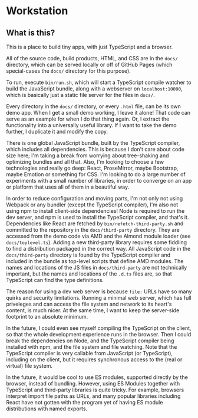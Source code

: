 # Workstation

## What is this?

This is a place to build tiny apps, with just TypeScript and a browser.

All of the source code, build products, HTML, and CSS are in the `docs/` directory, which can be served locally or off of GitHub Pages (which special-cases the `docs/` directory for this purpose).

To run, execute `bin/run.sh`, which will start a TypeScript compile watcher to build the JavaScript bundle, along with a webserver on `localhost:10000`, which is basically just a static file server for the files in `docs/`.

Every directory in the `docs/` directory, or every `.html` file, can be its own demo app.  When I get a small demo working, I leave it alone!  That code can serve as an example for when I do that thing again.  Or, I extract the functionality into a universally useful library.  If I want to take the demo further, I duplicate it and modify the copy.

There is one global JavaScript bundle, built by the TypeScript compiler, which includes all dependencies.  This is because I don't care about code size here; I'm taking a break from worrying about tree-shaking and optimizing bundles and all that.  Also, I'm looking to choose a few technologies and really go deep: React, ProseMirror, maybe Bootstrap, maybe Emotion or something for CSS.  I'm looking to do a large number of experiments with a small number of libraries, in order to converge on an app or platform that uses all of them in a beautiful way.

In order to reduce configuration and moving parts, I'm not only not using Webpack or any bundler (except the TypeScript compiler), I'm also not using npm to install client-side dependencies!  Node is required to run the dev server, and npm is used to install the TypeScript compiler, and that's it.  Dependencies like React are fetched by `bin/refetch-third-party.sh` and committed to the repository in the `docs/third-party` directory.  They are accessed from the demo code via AMD and the Almond module loader (see `docs/toplevel.ts`).  Adding a new third-party library requires some fiddling to find a distribution packaged in the correct way.  All JavaScript code in the `docs/third-party` directory is found by the TypeScript compiler and included
in the bundle as top-level scripts that define AMD modules.  The names and locations of the JS files in `docs/third-party` are not technically important, but the names and locations of the `.d.ts` files are, so that TypeScript can find the type definitions.

The reason for using a dev web server is because `file:` URLs have so many quirks and security limitations.  Running a minimal web server, which has full priveleges and can access the file system and network to its heart's content, is much nicer.  At the same time, I want to keep the server-side footprint to an absolute minimum.

In the future, I could even see myself compiling the TypeScript on the client, so that the whole development experience runs in the browser.  Then I could break the dependencies on Node, and the TypeScript compiler being installed with npm, and the file system and file watching.  Note that the TypeScript compiler is very callable from JavaScript (or TypeScript), including on the client, but it requires synchronous access to the (real or virtual) file system.

In the future, it would be cool to use ES modules, supported directly by the browser, instead of bundling.  However, using ES Modules together with TypeScript and third-party libraries is quite tricky.  For example, browsers interpret import file paths as URLs, and many popular libraries including React have not gotten with the program yet of having ES module distributions with named exports.